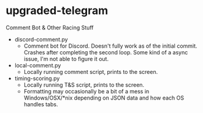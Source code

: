 # upgraded-telegram
Comment Bot &amp; Other Racing Stuff

* discord-comment.py
  - Comment bot for Discord. Doesn't fully work as of the initial commit. Crashes after completing the second loop. Some kind of a async issue, I'm not able to figure it out.
* local-comment.py  
  - Locally running comment script, prints to the screen.
* timing-scoring.py
  - Locally running T&S script, prints to the screen.
  - Formatting may occasionally be a bit of a mess in Windows/OSX/*nix depending on JSON data and how each OS handles tabs.
